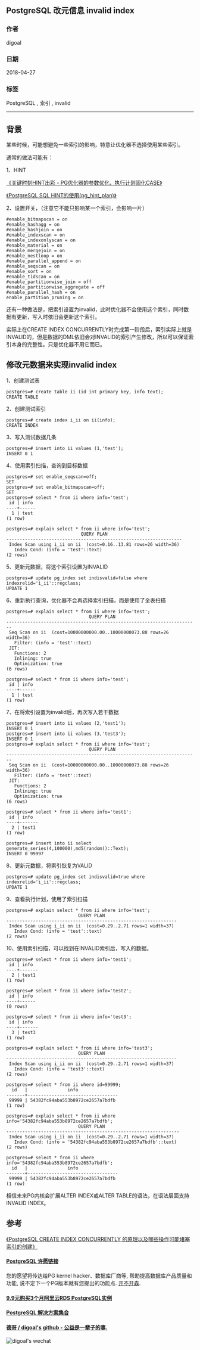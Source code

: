 ## PostgreSQL 改元信息 invalid index   
                                                           
### 作者                                                           
digoal                                                           
                                                           
### 日期                                                           
2018-04-27                                                        
                                                           
### 标签                                                           
PostgreSQL , 索引 , invalid   
                                                           
----                                                           
                                                           
## 背景      
某些时候，可能想避免一些索引的影响，特意让优化器不选择使用某些索引。  
  
通常的做法可能有：  
  
1、HINT  
  
[《关键时刻HINT出彩 - PG优化器的参数优化、执行计划固化CASE》](../201607/20160723_02.md)    
  
[《PostgreSQL SQL HINT的使用(pg_hint_plan)》](../201602/20160203_01.md)    
  
  
2、设置开关，（注意它不能只影响某一个索引，会影响一片）  
  
```  
#enable_bitmapscan = on  
#enable_hashagg = on  
#enable_hashjoin = on  
#enable_indexscan = on  
#enable_indexonlyscan = on  
#enable_material = on  
#enable_mergejoin = on  
#enable_nestloop = on  
#enable_parallel_append = on  
#enable_seqscan = on  
#enable_sort = on  
#enable_tidscan = on  
#enable_partitionwise_join = off  
#enable_partitionwise_aggregate = off  
#enable_parallel_hash = on  
enable_partition_pruning = on  
```  
  
还有一种做法是，把索引设置为invalid，此时优化器不会使用这个索引，同时数据有更新，写入时依旧会更新这个索引。  
  
实际上在CREATE INDEX CONCURRENTLY时完成第一阶段后，索引实际上就是INVALID的，但是数据的DML依旧会对INVALID的索引产生修改，所以可以保证索引本身的完整性。只是优化器不用它而已。  
  
## 修改元数据来实现invalid index  
1、创建测试表  
  
```  
postgres=# create table ii (id int primary key, info text);  
CREATE TABLE  
```  
  
2、创建测试索引  
  
```  
postgres=# create index i_ii on ii(info);  
CREATE INDEX  
```  
  
3、写入测试数据几条  
  
```  
postgres=# insert into ii values (1,'test');  
INSERT 0 1  
```  
  
4、使用索引扫描，查询到目标数据  
  
```  
postgres=# set enable_seqscan=off;  
SET  
postgres=# set enable_bitmapscan=off;  
SET  
postgres=# select * from ii where info='test';  
 id | info   
----+------  
  1 | test  
(1 row)  
  
postgres=# explain select * from ii where info='test';  
                            QUERY PLAN                              
------------------------------------------------------------------  
 Index Scan using i_ii on ii  (cost=0.16..13.81 rows=26 width=36)  
   Index Cond: (info = 'test'::text)  
(2 rows)  
```  
  
5、更新元数据，将这个索引设置为INVALID  
  
```  
postgres=# update pg_index set indisvalid=false where indexrelid='i_ii'::regclass;  
UPDATE 1  
```  
  
6、重新执行查询，优化器不会再选择索引扫描，而是使用了全表扫描  
  
```  
postgres=# explain select * from ii where info='test';  
                               QUERY PLAN                                 
------------------------------------------------------------------------  
 Seq Scan on ii  (cost=10000000000.00..10000000073.88 rows=26 width=36)  
   Filter: (info = 'test'::text)  
 JIT:  
   Functions: 2  
   Inlining: true  
   Optimization: true  
(6 rows)  
  
postgres=# select * from ii where info='test';  
 id | info   
----+------  
  1 | test  
(1 row)  
```  
  
7、在将索引设置为invalid后，再次写入若干数据  
  
```  
postgres=# insert into ii values (2,'test1');  
INSERT 0 1  
postgres=# insert into ii values (3,'test3');  
INSERT 0 1  
postgres=# explain select * from ii where info='test';  
                               QUERY PLAN                                 
------------------------------------------------------------------------  
 Seq Scan on ii  (cost=10000000000.00..10000000073.88 rows=26 width=36)  
   Filter: (info = 'test'::text)  
 JIT:  
   Functions: 2  
   Inlining: true  
   Optimization: true  
(6 rows)  
  
postgres=# select * from ii where info='test1';  
 id | info    
----+-------  
  2 | test1  
(1 row)  
  
postgres=# insert into ii select generate_series(4,100000),md5(random()::Text);  
INSERT 0 99997  
```  
  
8、更新元数据，将索引恢复为VALID  
  
```  
postgres=# update pg_index set indisvalid=true where indexrelid='i_ii'::regclass;  
UPDATE 1  
```  
  
9、查看执行计划，使用了索引扫描  
  
```  
postgres=# explain select * from ii where info='test';  
                           QUERY PLAN                             
----------------------------------------------------------------  
 Index Scan using i_ii on ii  (cost=0.29..2.71 rows=1 width=37)  
   Index Cond: (info = 'test'::text)  
(2 rows)  
```  
  
10、使用索引扫描，可以找到在INVALID索引后，写入的数据。  
  
```  
postgres=# select * from ii where info='test1';  
 id | info    
----+-------  
  2 | test1  
(1 row)  
  
postgres=# select * from ii where info='test2';  
 id | info   
----+------  
(0 rows)  
  
postgres=# select * from ii where info='test3';  
 id | info    
----+-------  
  3 | test3  
(1 row)  
  
postgres=# explain select * from ii where info='test3';  
                           QUERY PLAN                             
----------------------------------------------------------------  
 Index Scan using i_ii on ii  (cost=0.29..2.71 rows=1 width=37)  
   Index Cond: (info = 'test3'::text)  
(2 rows)  
  
postgres=# select * from ii where id=99999;  
  id   |               info                 
-------+----------------------------------  
 99999 | 54382fc94aba553b8972ce2657a7bdfb  
(1 row)  
  
postgres=# explain select * from ii where info='54382fc94aba553b8972ce2657a7bdfb';  
                           QUERY PLAN                              
-----------------------------------------------------------------  
 Index Scan using i_ii on ii  (cost=0.29..2.71 rows=1 width=37)  
   Index Cond: (info = '54382fc94aba553b8972ce2657a7bdfb'::text)  
(2 rows)  
  
postgres=# select * from ii where info='54382fc94aba553b8972ce2657a7bdfb';  
  id   |               info                 
-------+----------------------------------  
 99999 | 54382fc94aba553b8972ce2657a7bdfb  
(1 row)  
```  
  
相信未来PG内核会扩展ALTER INDEX或ALTER TABLE的语法，在语法层面支持INVALID INDEX。  
  
## 参考  
[《PostgreSQL CREATE INDEX CONCURRENTLY 的原理以及哪些操作可能堵塞索引的创建》](../201804/20180424_05.md)    
  
  
  
  
  
  
  
  
  
  
  
  
  
  
  
  
  
  
  
  
  
  
  
  
  
  
  
  
  
  
  
  
  
  
  
  
  
  
  
  
  
  
  
  
  
  
  
  
  
  
  
  
  
  
  
  
  
  
  
  
  
  
  
#### [PostgreSQL 许愿链接](https://github.com/digoal/blog/issues/76 "269ac3d1c492e938c0191101c7238216")
您的愿望将传达给PG kernel hacker、数据库厂商等, 帮助提高数据库产品质量和功能, 说不定下一个PG版本就有您提出的功能点. [开不开森](https://github.com/digoal/blog/issues/76 "269ac3d1c492e938c0191101c7238216").  
  
  
#### [9.9元购买3个月阿里云RDS PostgreSQL实例](https://www.aliyun.com/database/postgresqlactivity "57258f76c37864c6e6d23383d05714ea")
  
  
#### [PostgreSQL 解决方案集合](https://yq.aliyun.com/topic/118 "40cff096e9ed7122c512b35d8561d9c8")
  
  
#### [德哥 / digoal's github - 公益是一辈子的事.](https://github.com/digoal/blog/blob/master/README.md "22709685feb7cab07d30f30387f0a9ae")
  
  
![digoal's wechat](../pic/digoal_weixin.jpg "f7ad92eeba24523fd47a6e1a0e691b59")
  
